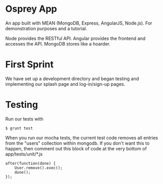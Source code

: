 # Osprey App

An app built with MEAN (MongoDB, Express, AngularJS, Node.js). For demonstration purposes and a tutorial.

Node provides the RESTful API. Angular provides the frontend and accesses the API. MongoDB stores like a hoarder.

# First Sprint

We have set up a development directory and began testing and implementing our splash page and log-in/sign-up pages. 

# Testing

Run our tests with 
  
    $ grunt test 
    
  When you run our mocha tests, the current test code removes all entries from the "users" collection within mongodb. If you don't want this to happen, then comment out this block of code at the very bottom of app/tests/unit/*.js
  
  	after(function(done) {
  		User.remove().exec();
  		done();
  	});
